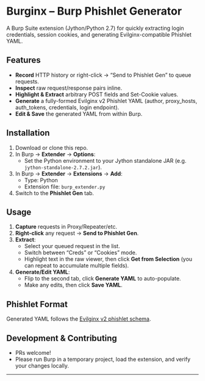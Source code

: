 # Burginx – Burp Phishlet Generator

A Burp Suite extension (Jython/Python 2.7) for quickly extracting login credentials, session cookies, and generating Evilginx-compatible Phishlet YAML.

## Features

- **Record** HTTP history or right-click → “Send to Phishlet Gen” to queue requests.
- **Inspect** raw request/response pairs inline.
- **Highlight & Extract** arbitrary POST fields and Set-Cookie values.
- **Generate** a fully-formed Evilginx v2 Phishlet YAML (author, proxy_hosts, auth_tokens, credentials, login endpoint).
- **Edit & Save** the generated YAML from within Burp.

## Installation

1. Download or clone this repo.
2. In Burp → **Extender** → **Options**:
   - Set the Python environment to your Jython standalone JAR (e.g. `jython-standalone-2.7.2.jar`).
3. In Burp → **Extender** → **Extensions** → **Add**:
   - Type: Python
   - Extension file: `burp_extender.py`
4. Switch to the **Phishlet Gen** tab.

## Usage

1. **Capture** requests in Proxy/Repeater/etc.  
2. **Right-click** any request → **Send to Phishlet Gen**.  
3. **Extract**:
   - Select your queued request in the list.
   - Switch between “Creds” or “Cookies” mode.
   - Highlight text in the raw viewer, then click **Get from Selection** (you can repeat to accumulate multiple fields).  
4. **Generate/Edit YAML**:
   - Flip to the second tab, click **Generate YAML** to auto-populate.
   - Make any edits, then click **Save YAML**.

## Phishlet Format

Generated YAML follows the [Evilginx v2 phishlet schema](https://help.evilginx.com/community/phishlet-format).

## Development & Contributing

- PRs welcome!  
- Please run Burp in a temporary project, load the extension, and verify your changes locally.

---
